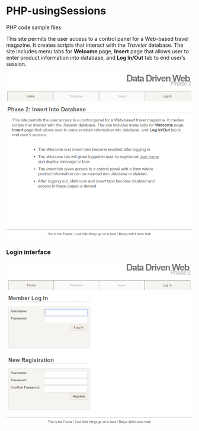 # PHP-usingSessions
PHP code sample files

<p>This site permits the user access to a control panel for a Web-based travel magazine. It creates scripts that interact with
the <i>Traveler</i> database. The site includes menu tabs for <b>Welcome</b> page, <b>Insert</b> page that allows user to
 enter product information into database, and <b>Log In/Out</b> tab to end user&#8217s session.</p>

 ![PHP dashboard](https://github.com/AlejandroCruz/PHP-usingSessions/blob/master/_resources/PHP-Using-Sessions_Home.PNG)
 
 ### Login interface
 ![PHP login](https://github.com/AlejandroCruz/PHP-usingSessions/blob/master/_resources/PHP-Using-Sessions_Login.PNG)
